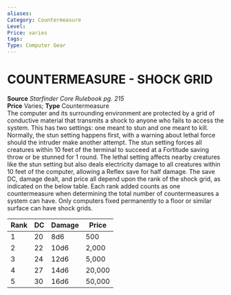 ```yaml
---
aliases: 
Category: Countermeasure
Level: 
Price: varies 
tags: 
Type: Computer Gear
---
```

# COUNTERMEASURE - SHOCK GRID

**Source** _Starfinder Core Rulebook pg. 215_  
**Price** Varies; **Type** Countermeasure  
The computer and its surrounding environment are protected by a grid of conductive material that transmits a shock to anyone who fails to access the system. This has two settings: one meant to stun and one meant to kill. Normally, the stun setting happens first, with a warning about lethal force should the intruder make another attempt. The stun setting forces all creatures within 10 feet of the terminal to succeed at a Fortitude saving throw or be stunned for 1 round. The lethal setting affects nearby creatures like the stun setting but also deals electricity damage to all creatures within 10 feet of the computer, allowing a Reflex save for half damage. The save DC, damage dealt, and price all depend upon the rank of the shock grid, as indicated on the below table. Each rank added counts as one countermeasure when determining the total number of countermeasures a system can have. Only computers fixed permanently to a floor or similar surface can have shock grids.

| Rank | DC | Damage | Price  |
|------|----|--------|--------|
| 1    | 20 | 8d6    | 500    |
| 2    | 22 | 10d6   | 2,000  |
| 3    | 24 | 12d6   | 5,000  |
| 4    | 27 | 14d6   | 20,000 |
| 5    | 30 | 16d6   | 50,000 |
